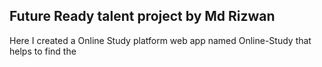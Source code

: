 ## Future Ready talent project by Md Rizwan
Here I created a Online Study platform web app named Online-Study that helps to find the 
